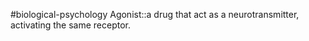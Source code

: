 #biological-psychology 
Agonist::a drug that act as a neurotransmitter, activating the same receptor.
<!--SR:!2023-12-20,3,250-->